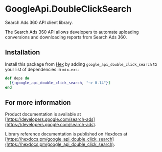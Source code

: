 # GoogleApi.DoubleClickSearch

Search Ads 360 API client library.

The Search Ads 360 API allows developers to automate uploading conversions and downloading reports from Search Ads 360.

## Installation

Install this package from [Hex](https://hex.pm) by adding
`google_api_double_click_search` to your list of dependencies in `mix.exs`:

```elixir
def deps do
  [{:google_api_double_click_search, "~> 0.14"}]
end
```

## For more information

Product documentation is available at [https://developers.google.com/search-ads](https://developers.google.com/search-ads).

Library reference documentation is published on Hexdocs at
[https://hexdocs.pm/google_api_double_click_search](https://hexdocs.pm/google_api_double_click_search).
